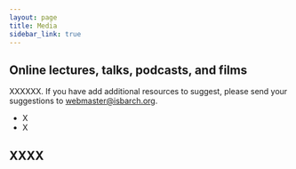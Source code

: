 ```yaml
---
layout: page
title: Media
sidebar_link: true
---
```


## Online lectures, talks, podcasts, and films

XXXXXX. If you have add additional resources to suggest, please send your suggestions to webmaster@isbarch.org.

- X
- X

## XXXX
